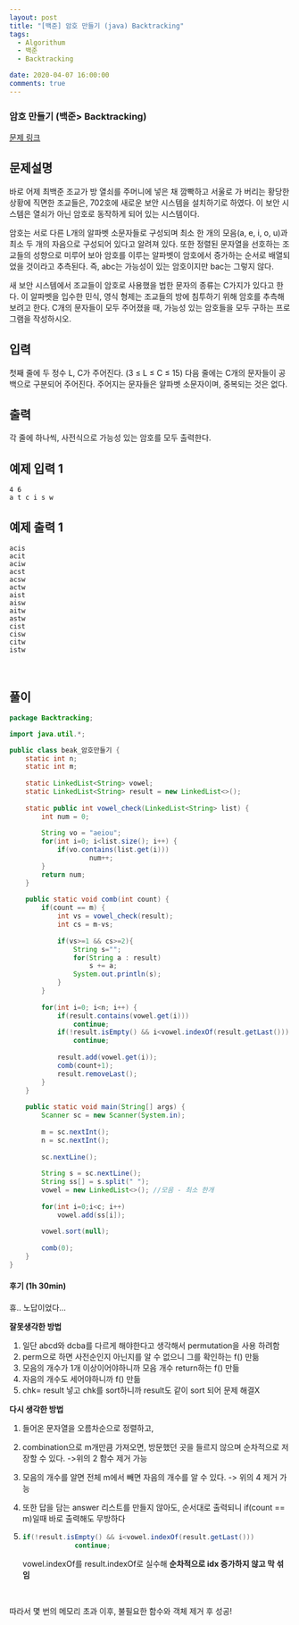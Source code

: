 ```yaml
---
layout: post
title: "[백준] 암호 만들기 (java) Backtracking"
tags:
  - Algorithum
  - 백준
  - Backtracking

date: 2020-04-07 16:00:00
comments: true
---
```




###   암호 만들기 (백준> Backtracking)

[문제 링크](https://www.acmicpc.net/problem/1759 )

## 문제설명

바로 어제 최백준 조교가 방 열쇠를 주머니에 넣은 채 깜빡하고 서울로 가 버리는 황당한 상황에 직면한 조교들은, 702호에 새로운 보안 시스템을 설치하기로 하였다. 이 보안 시스템은 열쇠가 아닌 암호로 동작하게 되어 있는 시스템이다.

암호는 서로 다른 L개의 알파벳 소문자들로 구성되며 최소 한 개의 모음(a, e, i, o, u)과 최소 두 개의 자음으로 구성되어 있다고 알려져 있다. 또한 정렬된 문자열을 선호하는 조교들의 성향으로 미루어 보아 암호를 이루는 알파벳이 암호에서 증가하는 순서로 배열되었을 것이라고 추측된다. 즉, abc는 가능성이 있는 암호이지만 bac는 그렇지 않다.

새 보안 시스템에서 조교들이 암호로 사용했을 법한 문자의 종류는 C가지가 있다고 한다. 이 알파벳을 입수한 민식, 영식 형제는 조교들의 방에 침투하기 위해 암호를 추측해 보려고 한다. C개의 문자들이 모두 주어졌을 때, 가능성 있는 암호들을 모두 구하는 프로그램을 작성하시오.

## 입력

첫째 줄에 두 정수 L, C가 주어진다. (3 ≤ L ≤ C ≤ 15) 다음 줄에는 C개의 문자들이 공백으로 구분되어 주어진다. 주어지는 문자들은 알파벳 소문자이며, 중복되는 것은 없다.

## 출력

각 줄에 하나씩, 사전식으로 가능성 있는 암호를 모두 출력한다.

## 예제 입력 1

```
4 6
a t c i s w
```

## 예제 출력 1

```
acis
acit
aciw
acst
acsw
actw
aist
aisw
aitw
astw
cist
cisw
citw
istw
```

<br>

## 풀이

```java
package Backtracking;

import java.util.*;

public class beak_암호만들기 {
	static int n;
	static int m;
    
	static LinkedList<String> vowel;
	static LinkedList<String> result = new LinkedList<>();
	
	static public int vowel_check(LinkedList<String> list) {
		int num = 0;
		
		String vo = "aeiou";
		for(int i=0; i<list.size(); i++) {
			if(vo.contains(list.get(i)))
					num++;
		}
		return num;
	}
	
	public static void comb(int count) {
		if(count == m) {
			int vs = vowel_check(result);
			int cs = m-vs;
			
			if(vs>=1 && cs>=2){
				String s="";
				for(String a : result)
					s += a;
				System.out.println(s);
			}
		}
		
		for(int i=0; i<n; i++) {
			if(result.contains(vowel.get(i)))
				continue;
			if(!result.isEmpty() && i<vowel.indexOf(result.getLast()))
				continue;
			
			result.add(vowel.get(i));
			comb(count+1);
			result.removeLast();
		}
	}
	
	public static void main(String[] args) {
		Scanner sc = new Scanner(System.in);
		
		m = sc.nextInt();
		n = sc.nextInt();
		
        sc.nextLine();
		
		String s = sc.nextLine();
		String ss[] = s.split(" ");
		vowel = new LinkedList<>(); //모음 - 최소 한개
		
		for(int i=0;i<c; i++)
			vowel.add(ss[i]);
		
		vowel.sort(null);
		
		comb(0);
	}
}
```

#### 후기 (1h 30min)

휴.. 노답이었다... <br>

**잘못생각한 방법**

1. 일단 abcd와 dcba를 다르게 해야한다고 생각해서 permutation을 사용 하려함
2. perm으로 하면 사전순인지 아닌지를 알 수 없으니 그를 확인하는 f() 만듦
3. 모음의 개수가 1개 이상이어야하니까 모음 개수 return하는 f() 만듦
4. 자음의 개수도 세어야하니까 f() 만듦
5. chk= result 넣고 chk를 sort하니까 result도 같이 sort 되어 문제 해결X<br>

**다시 생각한 방법**

1. 들어온 문자열을 오름차순으로 정렬하고,

2. combination으로 m개만큼 가져오면, 방문했던 곳을 들르지 않으며 순차적으로 저장할 수 있다. ->위의 2 함수 제거 가능

3. 모음의 개수를 알면 전체 m에서 빼면 자음의 개수를 알 수 있다. -> 위의 4 제거 가능

4. 또한 답을 담는 answer 리스트를 만들지 않아도, 순서대로 출력되니 if(count == m)일때 바로 출력해도 무방하다

5. ```java
   if(!result.isEmpty() && i<vowel.indexOf(result.getLast()))
   				continue;
   ```

   vowel.indexOf를 result.indexOf로 실수해 **순차적으로 idx 증가하지 않고 막 섞임**

<br>

따라서 몇 번의 메모리 초과 이후, 불필요한 함수와 객체 제거 후 성공!